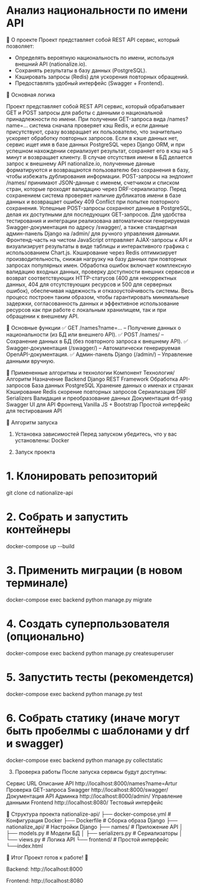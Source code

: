 # Анализ национальности по имени API

📌 О проекте
Проект представляет собой REST API сервис, который позволяет:
* Определять вероятную национальность по имени, используя внешний API (nationalize.io).
* Сохранять результаты в базу данных (PostgreSQL).
* Кэшировать запросы (Redis) для ускорения повторных обращений.
* Предоставлять удобный интерфейс (Swagger + Frontend).

🔹 Основная логика

Проект представляет собой REST API сервис, который обрабатывает GET и POST запросы для работы с данными о национальной принадлежности по имени.
При получении GET-запроса вида /names?name=... система сначала проверяет кэш Redis, и если данные присутствуют, сразу возвращает их пользователю, что значительно ускоряет обработку повторных запросов. 
Если в кэше данных нет, сервис ищет имя в базе данных PostgreSQL через Django ORM, и при успешном нахождении сериализует результат, сохраняет его в кэш на 5 минут и возвращает клиенту. 
В случае отсутствия имени в БД делается запрос к внешнему API nationalize.io, полученные данные форматируются и возвращаются пользователю без сохранения в базу, чтобы избежать дублирования информации. 
POST-запросы на эндпоинт /names/ принимают JSON-данные с именем, счетчиком и списком стран, которые проходят валидацию через DRF-сериализатор.
Перед сохранением система проверяет наличие дубликатов имени в базе данных и возвращает ошибку 409 Conflict при попытке повторного сохранения.
Успешные POST-запросы сохраняют данные в PostgreSQL, делая их доступными для последующих GET-запросов. Для удобства тестирования и интеграции реализована автоматически генерируемая Swagger-документация по адресу /swagger/, а также стандартная админ-панель Django на /admin/ для ручного управления данными.
Фронтенд-часть на чистом JavaScript отправляет AJAX-запросы к API и визуализирует результаты в виде таблицы и интерактивного графика с использованием Chart.js.
Кэширование через Redis оптимизирует производительность, снижая нагрузку на базу данных при повторных запросах популярных имен.
Обработка ошибок включает комплексную валидацию входных данных, проверку доступности внешних сервисов и возврат соответствующих HTTP-статусов (400 для некорректных данных, 404 для отсутствующих ресурсов и 500 для серверных ошибок), обеспечивая надежность и отказоустойчивость системы.
Весь процесс построен таким образом, чтобы гарантировать минимальные задержки, согласованность данных и эффективное использование ресурсов как при работе с локальным хранилищем, так и при обращении к внешнему API.

🔹 Основные функции
✅ GET /names?name=... – Получение данных о национальности (из БД или внешнего API).
✅ POST /names/ – Сохранение данных в БД (без повторного запроса к внешнему API).
✅ Swagger-документация (/swagger/) – Автоматически генерируемая OpenAPI-документация.
✅ Админ-панель Django (/admin/) – Управление данными вручную.

🔹 Примененные алгоритмы и технологии
Компонент	   Технология/Алгоритм	      Назначение
Backend	       Django REST Framework	  Обработка API-запросов
База данных	   PostgreSQL	              Хранение данных о именах и странах
Кэширование	   Redis	                  скорение повторных запросов
Сериализация   DRF Serializers	          Валидация и преобразование данных
Документация   drf-yasg	                  Swagger UI для API
Фронтенд	   Vanilla JS + Bootstrap	  Простой интерфейс для тестирования API

🚀 Алгоритм запуска
1. Установка зависимостей
Перед запуском убедитесь, что у вас установлены:
Docker

2. Запуск проекта
# 1. Клонировать репозиторий
git clone 
cd nationalize-api

# 2. Собрать и запустить контейнеры
docker-compose up --build

# 3. Применить миграции (в новом терминале)
docker-compose exec backend python manage.py migrate

# 4. Создать суперпользователя (опционально)
docker-compose exec backend python manage.py createsuperuser

# 5. Запустить тесты (рекомендется)
docker-compose exec backend python manage.py test

# 6. Собрать статику (иначе могут быть пробелмы с шаблонами у drf и swagger)
docker-compose exec backend python manage.py collectstatic

3. Проверка работы
После запуска сервисы будут доступны:

Сервис	 URL	                                    Описание
API	     http://localhost:8000/names?name=Artur	    Проверка GET-запроса
Swagger	 http://localhost:8000/swagger/	            Документация API
Админка	 http://localhost:8000/admin/	            Управление данными
Frontend http://localhost:8080/	                    Тестовый интерфейс

📂 Структура проекта
nationalize-api/
├── docker-compose.yml  # Конфигурация Docker
├── Dockerfile          # Сборка образа Django
├── nationalize_api/    # Настройки Django
├── names/              # Приложение API
│   ├── models.py       # Модели БД
│   ├── serializers.py  # Сериализаторы
│   └── views.py        # Логика API
└── frontend/               # Простой интерфейс
    └──index.html

📌 Итог
Проект готов к работе! 🎉

Backend: http://localhost:8000

Frontend: http://localhost:8080
